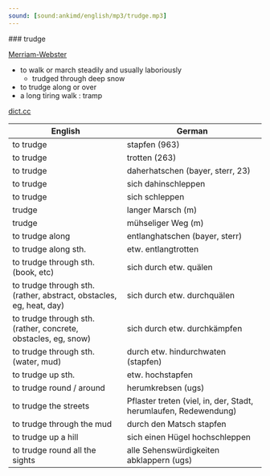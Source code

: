 ```yaml
---
sound: [sound:ankimd/english/mp3/trudge.mp3]
---
```


\### trudge

[Merriam-Webster](https://www.merriam-webster.com/dictionary/trudge)

- to walk or march steadily and usually laboriously
    - trudged through deep snow
- to trudge along or over
- a long tiring walk : tramp

[dict.cc](https://www.dict.cc/trudge)

| English        | German       |
| -------------- | ------------ |
| to trudge | stapfen (963) |
| to trudge | trotten (263) |
| to trudge | daherhatschen (bayer, sterr, 23) |
| to trudge | sich dahinschleppen |
| to trudge | sich schleppen |
| trudge | langer Marsch (m) |
| trudge | mühseliger Weg (m) |
| to trudge along | entlanghatschen (bayer, sterr) |
| to trudge along sth. | etw. entlangtrotten |
| to trudge through sth. (book, etc) | sich durch etw. quälen |
| to trudge through sth. (rather, abstract, obstacles, eg, heat, day) | sich durch etw. durchquälen |
| to trudge through sth. (rather, concrete, obstacles, eg, snow) | sich durch etw. durchkämpfen |
| to trudge through sth. (water, mud) | durch etw. hindurchwaten (stapfen) |
| to trudge up sth. | etw. hochstapfen |
| to trudge round / around | herumkrebsen (ugs) |
| to trudge the streets | Pflaster treten (viel, in, der, Stadt, herumlaufen, Redewendung) |
| to trudge through the mud | durch den Matsch stapfen |
| to trudge up a hill | sich einen Hügel hochschleppen |
| to trudge round all the sights | alle Sehenswürdigkeiten abklappern (ugs) |
